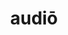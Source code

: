 ---
title: audiō
meaning: to hear
ch: four
pos: verb
inf: audīre
secondppstem: aud
infend: īre
conjugation: fourth
derivatives: audition, audience
mt: yes
mt1thru4: yes
---